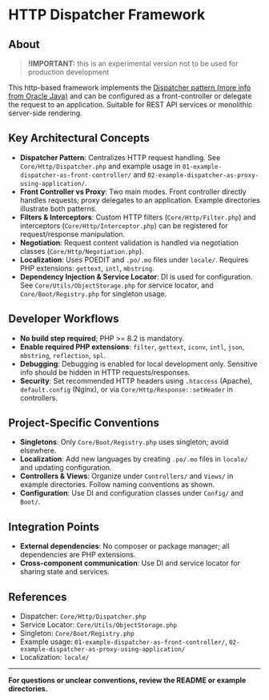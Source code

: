 # HTTP Dispatcher Framework

## About
> **!IMPORTANT:** this is an experimental version not to be used for production development

This http-based framework implements the [Dispatcher pattern (more info from Oracle Java)](https://www.oracle.com/java/technologies/front-controller.html) and can be configured as a front-controller or delegate the request to an application. Suitable for REST API services or monolithic server-side rendering.

## Key Architectural Concepts
- **Dispatcher Pattern**: Centralizes HTTP request handling. See `Core/Http/Dispatcher.php` and example usage in `01-example-dispatcher-as-front-controller/` and `02-example-dispatcher-as-proxy-using-application/`.
- **Front Controller vs Proxy**: Two main modes. Front controller directly handles requests; proxy delegates to an application. Example directories illustrate both patterns.
- **Filters & Interceptors**: Custom HTTP filters (`Core/Http/Filter.php`) and interceptors (`Core/Http/Interceptor.php`) can be registered for request/response manipulation.
- **Negotiation**: Request content validation is handled via negotiation classes (`Core/Http/Negotiation.php`).
- **Localization**: Uses POEDIT and `.po/.mo` files under `locale/`. Requires PHP extensions: `gettext`, `intl`, `mbstring`.
- **Dependency Injection & Service Locator**: DI is used for configuration. See `Core/Utils/ObjectStorage.php` for service locator, and `Core/Boot/Registry.php` for singleton usage.

## Developer Workflows
- **No build step required**; PHP >= 8.2 is mandatory.
- **Enable required PHP extensions**: `filter`, `gettext`, `iconv`, `intl`, `json`, `mbstring`, `reflection`, `spl`.
- **Debugging**: Debugging is enabled for local development only. Sensitive info should be hidden in HTTP requests/responses.
- **Security**: Set recommended HTTP headers using `.htaccess` (Apache), `default.config` (Nginx), or via `Core/Http/Response::setHeader` in controllers.

## Project-Specific Conventions
- **Singletons**: Only `Core/Boot/Registry.php` uses singleton; avoid elsewhere.
- **Localization**: Add new languages by creating `.po/.mo` files in `locale/` and updating configuration.
- **Controllers & Views**: Organize under `Controllers/` and `Views/` in example directories. Follow naming conventions as shown.
- **Configuration**: Use DI and configuration classes under `Config/` and `Boot/`.

## Integration Points
- **External dependencies**: No composer or package manager; all dependencies are PHP extensions.
- **Cross-component communication**: Use DI and service locator for sharing state and services.

## References
- Dispatcher: `Core/Http/Dispatcher.php`
- Service Locator: `Core/Utils/ObjectStorage.php`
- Singleton: `Core/Boot/Registry.php`
- Example usage: `01-example-dispatcher-as-front-controller/`, `02-example-dispatcher-as-proxy-using-application/`
- Localization: `locale/`

---

**For questions or unclear conventions, review the README or example directories.**

